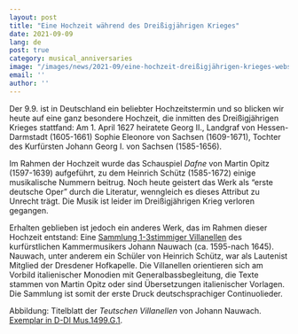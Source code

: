 ```yaml
---
layout: post
title: "Eine Hochzeit während des Dreißigjährigen Krieges"
date: 2021-09-09
lang: de
post: true
category: musical_anniversaries
image: "/images/news/2021-09/eine-hochzeit-dreißigjährigen-krieges-website.jpg"
email: ''
author: ''
---
```


Der 9.9. ist in Deutschland ein beliebter Hochzeitstermin und so blicken wir heute auf eine ganz besondere Hochzeit, die inmitten des Dreißigjährigen Krieges stattfand: Am 1. April 1627 heiratete Georg II., Landgraf von Hessen-Darmstadt (1605-1661) Sophie Eleonore von Sachsen (1609-1671), Tochter des Kurfürsten Johann Georg I. von Sachsen (1585-1656).

Im Rahmen der Hochzeit wurde das Schauspiel _Dafne_ von Martin Opitz (1597-1639) aufgeführt, zu dem Heinrich Schütz (1585-1672) einige musikalische Nummern beitrug. Noch heute geistert das Werk als “erste deutsche Oper” durch die Literatur, wenngleich es dieses Attribut zu Unrecht trägt. Die Musik ist leider im Dreißigjährigen Krieg verloren gegangen.

Erhalten geblieben ist jedoch ein anderes Werk, das im Rahmen dieser Hochzeit entstand: Eine [Sammlung 1-3stimmiger Villanellen](https://opac.rism.info/search?id=990046839&View=rism) des kurfürstlichen Kammermusikers Johann Nauwach (ca. 1595-nach 1645). Nauwach, unter anderem ein Schüler von Heinrich Schütz, war als Lautenist Mitglied der Dresdener Hofkapelle. Die Villanellen orientieren sich am Vorbild italienischer Monodien mit Generalbassbegleitung, die Texte stammen von Martin Opitz oder sind Übersetzungen italienischer Vorlagen. Die Sammlung ist somit der erste Druck deutschsprachiger Continuolieder.

Abbildung: Titelblatt der _Teutschen Villanellen_ von Johann Nauwach. [Exemplar in D-Dl Mus.1499.G.1](https://digital.slub-dresden.de/werkansicht/dlf/59157/7).
